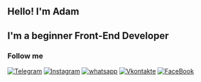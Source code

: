 ## Hello! I'm Adam

## I'm a beginner Front-End Developer

### Follow me
[![Telegram](https://img.shields.io/badge/Telegram-111111?style=for-the-badge&logo=telegram)](https://t.me/Adam_Mutaev)
[![Instagram](https://img.shields.io/badge/Instagram-111111?style=for-the-badge&logo=instagram)](https://www.instagram.com/23adam2/)
[![whatsapp](https://img.shields.io/badge/whatsapp-111111?style=for-the-badge&logo=whatsapp)](https://wa.me/79899230655)
[![Vkontakte](https://img.shields.io/badge/Vkontakte-111111?style=for-the-badge&logo=Vkontakte)](https://vk.com/id523121340)
[![FaceBook](https://img.shields.io/badge/FaceBook-111111?style=for-the-badge&logo=FaceBook)](https://www.facebook.com/profile.php?id=100077584514469)
